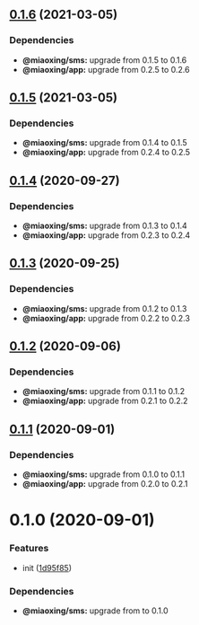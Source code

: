 ## [0.1.6](https://github.com/miaoxing/verify-code/compare/v0.1.5...v0.1.6) (2021-03-05)





### Dependencies

* **@miaoxing/sms:** upgrade from 0.1.5 to 0.1.6
* **@miaoxing/app:** upgrade from 0.2.5 to 0.2.6

## [0.1.5](https://github.com/miaoxing/verify-code/compare/v0.1.4...v0.1.5) (2021-03-05)





### Dependencies

* **@miaoxing/sms:** upgrade from 0.1.4 to 0.1.5
* **@miaoxing/app:** upgrade from 0.2.4 to 0.2.5

## [0.1.4](https://github.com/miaoxing/verify-code/compare/v0.1.3...v0.1.4) (2020-09-27)





### Dependencies

* **@miaoxing/sms:** upgrade from 0.1.3 to 0.1.4
* **@miaoxing/app:** upgrade from 0.2.3 to 0.2.4

## [0.1.3](https://github.com/miaoxing/verify-code/compare/v0.1.2...v0.1.3) (2020-09-25)





### Dependencies

* **@miaoxing/sms:** upgrade from 0.1.2 to 0.1.3
* **@miaoxing/app:** upgrade from 0.2.2 to 0.2.3

## [0.1.2](https://github.com/miaoxing/verify-code/compare/v0.1.1...v0.1.2) (2020-09-06)





### Dependencies

* **@miaoxing/sms:** upgrade from 0.1.1 to 0.1.2
* **@miaoxing/app:** upgrade from 0.2.1 to 0.2.2

## [0.1.1](https://github.com/miaoxing/verify-code/compare/v0.1.0...v0.1.1) (2020-09-01)





### Dependencies

* **@miaoxing/sms:** upgrade from 0.1.0 to 0.1.1
* **@miaoxing/app:** upgrade from 0.2.0 to 0.2.1

# 0.1.0 (2020-09-01)


### Features

* init ([1d95f85](https://github.com/miaoxing/verify-code/commit/1d95f8552f192c1b9c80a3efec06058cd3ff0ac7))





### Dependencies

* **@miaoxing/sms:** upgrade from  to 0.1.0
